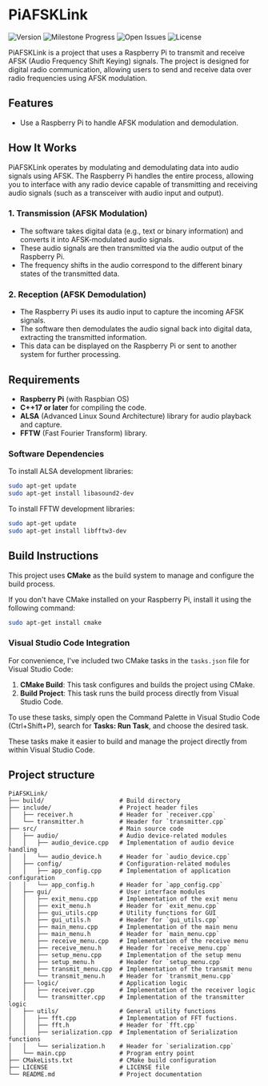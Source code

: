 # PiAFSKLink

![Version](https://img.shields.io/github/v/release/LUCA-G49/PiAFSKLink?include_prereleases) ![Milestone Progress](https://img.shields.io/github/milestones/progress-percent/LUCA-G49/PiAFSKLink/1) ![Open Issues](https://img.shields.io/github/issues/LUCA-G49/PiAFSKLink) ![License](https://img.shields.io/github/license/Luca-G49/PiAFSKLink?label=License)


PiAFSKLink is a project that uses a Raspberry Pi to transmit and receive AFSK (Audio Frequency Shift Keying) signals. The project is designed for digital radio communication, allowing users to send and receive data over radio frequencies using AFSK modulation.

## Features

- Use a Raspberry Pi to handle AFSK modulation and demodulation.

## How It Works

PiAFSKLink operates by modulating and demodulating data into audio signals using AFSK. The Raspberry Pi handles the entire process, allowing you to interface with any radio device capable of transmitting and receiving audio signals (such as a transceiver with audio input and output).

### 1. **Transmission (AFSK Modulation)**

- The software takes digital data (e.g., text or binary information) and converts it into AFSK-modulated audio signals.
- These audio signals are then transmitted via the audio output of the Raspberry Pi.
- The frequency shifts in the audio correspond to the different binary states of the transmitted data.

### 2. **Reception (AFSK Demodulation)**

- The Raspberry Pi uses its audio input to capture the incoming AFSK signals.
- The software then demodulates the audio signal back into digital data, extracting the transmitted information.
- This data can be displayed on the Raspberry Pi or sent to another system for further processing.

## Requirements

- **Raspberry Pi** (with Raspbian OS)
- **C++17 or later** for compiling the code.
- **ALSA** (Advanced Linux Sound Architecture) library for audio playback and capture.
- **FFTW** (Fast Fourier Transform) library.

### Software Dependencies

To install ALSA development libraries:

```bash
sudo apt-get update
sudo apt-get install libasound2-dev
```

To install FFTW development libraries:

```bash
sudo apt-get update
sudo apt-get install libfftw3-dev
```

## Build Instructions

This project uses **CMake** as the build system to manage and configure the build process.

If you don't have CMake installed on your Raspberry Pi, install it using the following command:

```bash
sudo apt-get install cmake
```
### Visual Studio Code Integration

For convenience, I've included two CMake tasks in the `tasks.json` file for Visual Studio Code:

1. **CMake Build**: This task configures and builds the project using CMake.
2. **Build Project**: This task runs the build process directly from Visual Studio Code.

To use these tasks, simply open the Command Palette in Visual Studio Code (Ctrl+Shift+P), search for **Tasks: Run Task**, and choose the desired task.

These tasks make it easier to build and manage the project directly from within Visual Studio Code.

## Project structure
```
PiAFSKLink/
├── build/                     # Build directory
├── include/                   # Project header files
│   ├── receiver.h             # Header for `receiver.cpp`
│   └── transmitter.h          # Header for `transmitter.cpp`
├── src/                       # Main source code
│   ├── audio/                 # Audio device-related modules
│   │   ├── audio_device.cpp   # Implementation of audio device handling
│   │   └── audio_device.h     # Header for `audio_device.cpp`
│   ├── config/                # Configuration-related modules
│   │   ├── app_config.cpp     # Implementation of application configuration
│   │   └── app_config.h       # Header for `app_config.cpp`
│   ├── gui/                   # User interface modules
│   │   ├── exit_menu.cpp      # Implementation of the exit menu
│   │   ├── exit_menu.h        # Header for `exit_menu.cpp`
│   │   ├── gui_utils.cpp      # Utility functions for GUI
│   │   ├── gui_utils.h        # Header for `gui_utils.cpp`
│   │   ├── main_menu.cpp      # Implementation of the main menu
│   │   ├── main_menu.h        # Header for `main_menu.cpp`
│   │   ├── receive_menu.cpp   # Implementation of the receive menu
│   │   ├── receive_menu.h     # Header for `receive_menu.cpp`
│   │   ├── setup_menu.cpp     # Implementation of the setup menu
│   │   ├── setup_menu.h       # Header for `setup_menu.cpp`
│   │   ├── transmit_menu.cpp  # Implementation of the transmit menu
│   │   └── transmit_menu.h    # Header for `transmit_menu.cpp`
│   ├── logic/                 # Application logic
│   │   ├── receiver.cpp       # Implementation of the receiver logic
│   │   └── transmitter.cpp    # Implementation of the transmitter logic
│   ├── utils/                 # General utility functions
│   │   ├── fft.cpp            # Implementation of FFT fuctions.
│   │   ├── fft.h              # Header for `fft.cpp`
│   │   ├── serialization.cpp  # Implementation of Serialization functions
│   │   └── serialization.h    # Header for `serialization.cpp`
│   └── main.cpp               # Program entry point
├── CMakeLists.txt             # CMake build configuration
├── LICENSE                    # LICENSE file
└── README.md                  # Project documentation
```